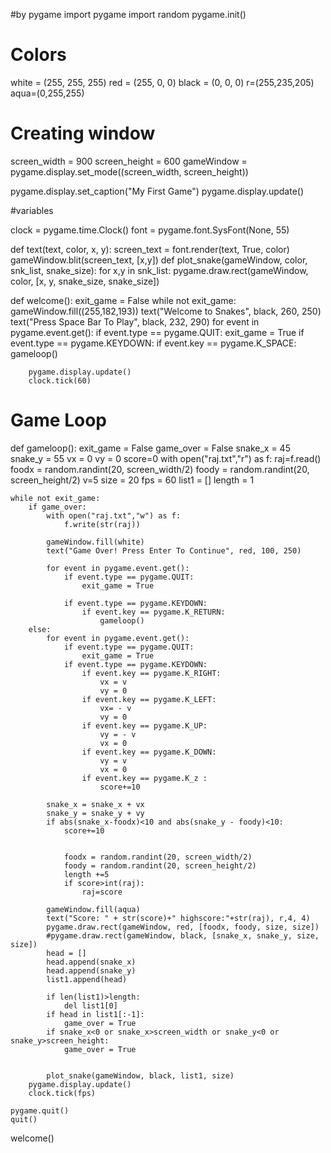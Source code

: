 #by pygame
import pygame
import random
pygame.init()
# Colors
white = (255, 255, 255)
red = (255, 0, 0)
black = (0, 0, 0)
r=(255,235,205)
aqua=(0,255,255)

# Creating window
screen_width = 900
screen_height = 600
gameWindow = pygame.display.set_mode((screen_width, screen_height))

pygame.display.set_caption("My First Game")
pygame.display.update()

#variables


clock = pygame.time.Clock()
font = pygame.font.SysFont(None, 55)

def text(text, color, x, y):
    screen_text = font.render(text, True, color)
    gameWindow.blit(screen_text, [x,y])
def plot_snake(gameWindow, color, snk_list, snake_size):
    for x,y in snk_list:
        pygame.draw.rect(gameWindow, color, [x, y, snake_size, snake_size])
 
def welcome():
    exit_game = False
    while not exit_game:
        gameWindow.fill((255,182,193))
        text("Welcome to Snakes", black, 260, 250)
        text("Press Space Bar To Play", black, 232, 290)
        for event in pygame.event.get():
            if event.type == pygame.QUIT:
                exit_game = True
            if event.type == pygame.KEYDOWN:
                if event.key == pygame.K_SPACE:
                    gameloop()

        pygame.display.update()
        clock.tick(60) 

# Game Loop
def gameloop():
    exit_game = False
    game_over = False
    snake_x = 45
    snake_y = 55
    vx = 0
    vy = 0
    score=0
    with open("raj.txt","r") as f:
        raj=f.read()
    foodx = random.randint(20, screen_width/2)
    foody = random.randint(20, screen_height/2)
    v=5
    size = 20
    fps = 60
    list1 = []
    length = 1  

    while not exit_game:
        if game_over:
            with open("raj.txt","w") as f:
                f.write(str(raj))
            
            gameWindow.fill(white)
            text("Game Over! Press Enter To Continue", red, 100, 250)

            for event in pygame.event.get():
                if event.type == pygame.QUIT:
                    exit_game = True

                if event.type == pygame.KEYDOWN:
                    if event.key == pygame.K_RETURN:
                        gameloop()
        else:
            for event in pygame.event.get():
                if event.type == pygame.QUIT:
                    exit_game = True
                if event.type == pygame.KEYDOWN:
                    if event.key == pygame.K_RIGHT:
                        vx = v
                        vy = 0
                    if event.key == pygame.K_LEFT:
                        vx= - v
                        vy = 0
                    if event.key == pygame.K_UP:
                        vy = - v
                        vx = 0
                    if event.key == pygame.K_DOWN:
                        vy = v
                        vx = 0
                    if event.key == pygame.K_z :
                        score+=10
                    
            snake_x = snake_x + vx
            snake_y = snake_y + vy
            if abs(snake_x-foodx)<10 and abs(snake_y - foody)<10:
                score+=10
                
                
                foodx = random.randint(20, screen_width/2)
                foody = random.randint(20, screen_height/2)
                length +=5
                if score>int(raj):
                    raj=score

            gameWindow.fill(aqua)
            text("Score: " + str(score)+" highscore:"+str(raj), r,4, 4)
            pygame.draw.rect(gameWindow, red, [foodx, foody, size, size])
            #pygame.draw.rect(gameWindow, black, [snake_x, snake_y, size, size])
            head = []
            head.append(snake_x)
            head.append(snake_y)
            list1.append(head)

            if len(list1)>length:
                del list1[0]
            if head in list1[:-1]:
                game_over = True
            if snake_x<0 or snake_x>screen_width or snake_y<0 or snake_y>screen_height:
                game_over = True

           
            plot_snake(gameWindow, black, list1, size)
        pygame.display.update()
        clock.tick(fps)

    pygame.quit()
    quit()
welcome()


